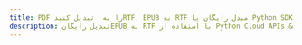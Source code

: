 ---title: PDF را به  تبدیل کنیدRTF، EPUB به RTF مبدل رایگان یا Python SDKdescription: تبدیل رایگانEPUB به RTF با استفاده از Python Cloud APIs & SDK همچنین اسناد PDF را در Cloud ایجاد، ویرایش و رندر کنید.---